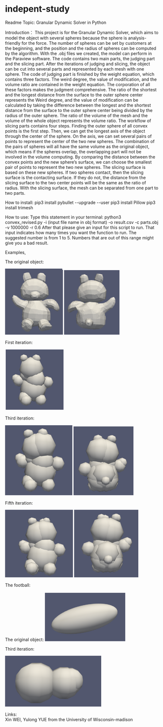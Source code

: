 # indepent-study
Readme
Topic: Granular Dynamic Solver in Python

Introduction：
This project is for the Granular Dynamic Solver, which aims to model the object with several spheres because the sphere is analysis-friendly for the force. The number of spheres can be set by customers at the beginning, and the position and the radius of spheres can be computed by the algorithm. With the .obj files we created, the model can perform in the Paraview software.
The code contains two main parts, the judging part and the slicing part. After the iterations of judging and slicing, the object can be cut into several parts and represented by each mesh with one sphere. 
The code of judging part is finished by the weight equation, which contains three factors. The weird degree, the value of modification, and the volume ratio are contained in the weight equation. The corporation of all these factors makes the judgment comprehensive. The ratio of the shortest and the longest distance from the surface to the outer sphere center represents the Weird degree, and the value of modification can be calculated by taking the difference between the longest and the shortest distance from the surface to the outer sphere center being divided by the radius of the outer sphere. The ratio of the volume of the mesh and the volume of the whole object represents the volume ratio.
The workflow of slicing parts contains four steps. Finding the outer sphere of all convex points is the first step. Then, we can get the longest axis of the object through the center of the sphere. On the axis, we can set several pairs of points to represent the center of the two new spheres. The combination of the pairs of spheres will all have the same volume as the original object, which means if the spheres overlap, the overlapping part will not be involved in the volume computing. By comparing the distance between the convex points and the new sphere’s surface, we can choose the smallest pair of points to represent the two new spheres. The slicing surface is based on these new spheres. If two spheres contact, then the slicing surface is the contacting surface. If they do not, the distance from the slicing surface to the two center points will be the same as the ratio of radius. With the slicing surface, the mesh can be separated from one part to two parts.


How to install:
pip3 install pybullet --upgrade --user
pip3 install Pillow
pip3 install trimesh


How to use: 
Type this statement in your terminal: python3 convex_revised.py -i (input  file name in obj format) -o result.csv -c parts.obj -v 1000000 -r 0.6 
After that please give an input for this script to run. That input indicates how many times you want the function to run. The suggested number is from 1 to 5. Numbers that are out of this range might give you a bad result.

Examples,

The original object:

![](image/original%20bear.png)
![](image/original_bear.png)

First iteration:

![](image/first%20iteration.png)

Third iteration:

![](image/third%20iteration.png)
![](image/third_iteration.png)


Fifth iteration:

![](image/fifth%20iteration.png)
![](image/fifth_iteration.png)


The football:

The original object:
![](image/football.png)

Third iteration:

![](image/football_third_iteration.png)

Links:                 
Xin WEI, Yulong YUE from the University of Wisconsin-madison
